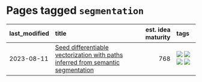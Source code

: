 # Pages tagged `segmentation`

|last_modified|title|est. idea maturity|tags
|:---|:---|---:|:---|
|2023-08-11|[Seed differentiable vectorization with paths inferred from semantic segmentation](../vectorize_anything.md)|768|[![](https://img.shields.io/badge/tag-experimental-fe4dc)](../tags/experimental.md) [![](https://img.shields.io/badge/tag-segmentation-a777bf)](../tags/segmentation.md) [![](https://img.shields.io/badge/tag-svg-f59257)](../tags/svg.md) [![](https://img.shields.io/badge/tag-tooling-a68128)](../tags/tooling.md)|
